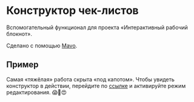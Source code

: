 # Конструктор чек-листов

Вспомогательный функционал для проекта «Интерактивный рабочий блокнот».

Сделано с помощью [Mavo](https://mavo.io/).

## Пример

Самая «тяжёлая» работа скрыта «под капотом». Чтобы увидеть конструктор в действии, перейдите по [ссылке](https://dmitrysharabin.github.io/checklist-constructor/?checklistConstructor-init=example.json) и активируйте режим редактирования. 😱🤔😍
